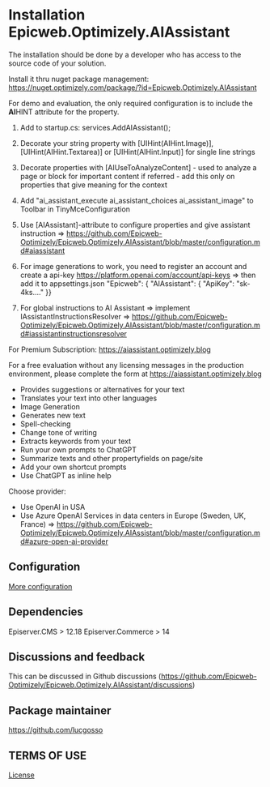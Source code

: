 # Installation Epicweb.Optimizely.AIAssistant

The installation should be done by a developer who has access to the source code of your solution.

Install it thru nuget package management:  https://nuget.optimizely.com/package/?id=Epicweb.Optimizely.AIAssistant

For demo and evaluation, the only required configuration is to include the **AI**HINT attribute for the property.

1. Add to startup.cs: services.AddAIAssistant();

2. Decorate your string property with [UIHint(AIHint.Image)], [UIHint(AIHint.Textarea)] or [UIHint(AIHint.Input)] for single line strings

3. Decorate properties with [AIUseToAnalyzeContent] - used to analyze a page or block for important content if referred - add this only on properties that give meaning for the context

4. Add "ai_assistant_execute ai_assistant_choices ai_assistant_image" to Toolbar in TinyMceConfiguration

5. Use [AIAssistant]-attribute to configure properties and give assistant instruction => https://github.com/Epicweb-Optimizely/Epicweb.Optimizely.AIAssistant/blob/master/configuration.md#aiassistant

6. For image generations to work, you need to register an account and create a api-key https://platform.openai.com/account/api-keys => then add it to appsettings.json "Epicweb": { "AIAssistant": { "ApiKey": "sk-4ks...." }}

7. For global instructions to AI Assistant => implement IAssistantInstructionsResolver => https://github.com/Epicweb-Optimizely/Epicweb.Optimizely.AIAssistant/blob/master/configuration.md#iassistantinstructionsresolver


For Premium Subscription: https://aiassistant.optimizely.blog

For a free evaluation without any licensing messages in the production environment, please complete the form at https://aiassistant.optimizely.blog

- Provides suggestions or alternatives for your text
- Translates your text into other languages
- Image Generation
- Generates new text
- Spell-checking
- Change tone of writing
- Extracts keywords from your text
- Run your own prompts to ChatGPT
- Summarize texts and other propertyfields on page/site
- Add your own shortcut prompts
- Use ChatGPT as inline help

Choose provider:
- Use OpenAI in USA
- Use Azure OpenAI Services in data centers in Europe (Sweden, UK, France) => https://github.com/Epicweb-Optimizely/Epicweb.Optimizely.AIAssistant/blob/master/configuration.md#azure-open-ai-provider

## Configuration

[More configuration](configuration.md)

## Dependencies

Episerver.CMS > 12.18
Episerver.Commerce > 14

## Discussions and feedback

This can be discussed in Github discussions (https://github.com/Epicweb-Optimizely/Epicweb.Optimizely.AIAssistant/discussions)

## Package maintainer

https://github.com/lucgosso

## TERMS OF USE

[License](license.md)
